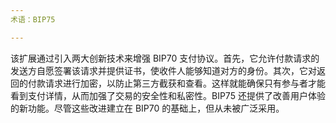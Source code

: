 ```yaml
---
术语：BIP75

---
```

该扩展通过引入两大创新技术来增强 BIP70 支付协议。首先，它允许付款请求的发送方自愿签署该请求并提供证书，使收件人能够知道对方的身份。其次，它对返回的付款请求进行加密，以防止第三方截获和查看。这样就能确保只有参与者才能看到支付详情，从而加强了交易的安全性和私密性。BIP75 还提供了改善用户体验的新功能。尽管这些改进建立在 BIP70 的基础上，但从未被广泛采用。